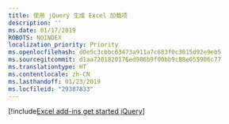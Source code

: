 ```yaml
---
title: 使用 jQuery 生成 Excel 加载项
description: ''
ms.date: 01/17/2019
ROBOTS: NOINDEX
localization_priority: Priority
ms.openlocfilehash: d0e5c3cbbc63473a911a7c683f0c3815d92e9eb5
ms.sourcegitcommit: d1aa7201820176ed986b9f00bb9c88e055906c77
ms.translationtype: HT
ms.contentlocale: zh-CN
ms.lasthandoff: 01/23/2019
ms.locfileid: "29387833"
---
```

[!include[Excel add-ins get started jQuery](../includes/file-get-started-excel-jquery.md)]
